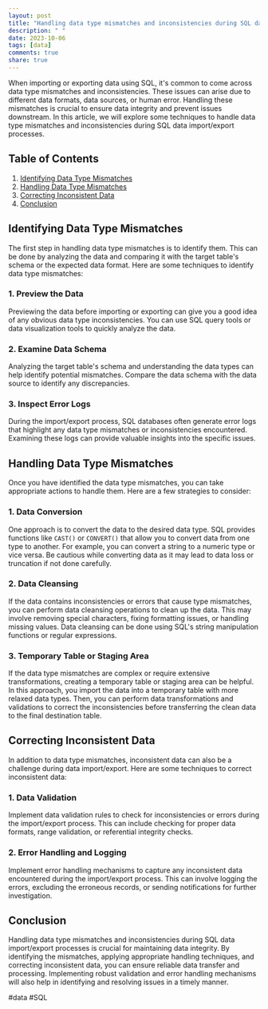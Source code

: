 ```yaml
---
layout: post
title: "Handling data type mismatches and inconsistencies during SQL data import/export"
description: " "
date: 2023-10-06
tags: [data]
comments: true
share: true
---
```


When importing or exporting data using SQL, it's common to come across data type mismatches and inconsistencies. These issues can arise due to different data formats, data sources, or human error. Handling these mismatches is crucial to ensure data integrity and prevent issues downstream. In this article, we will explore some techniques to handle data type mismatches and inconsistencies during SQL data import/export processes.

## Table of Contents
1. [Identifying Data Type Mismatches](#identifying-data-type-mismatches)
2. [Handling Data Type Mismatches](#handling-data-type-mismatches)
3. [Correcting Inconsistent Data](#correcting-inconsistent-data)
4. [Conclusion](#conclusion)

## Identifying Data Type Mismatches

The first step in handling data type mismatches is to identify them. This can be done by analyzing the data and comparing it with the target table's schema or the expected data format. Here are some techniques to identify data type mismatches:

### 1. Preview the Data
Previewing the data before importing or exporting can give you a good idea of any obvious data type inconsistencies. You can use SQL query tools or data visualization tools to quickly analyze the data.

### 2. Examine Data Schema
Analyzing the target table's schema and understanding the data types can help identify potential mismatches. Compare the data schema with the data source to identify any discrepancies.

### 3. Inspect Error Logs
During the import/export process, SQL databases often generate error logs that highlight any data type mismatches or inconsistencies encountered. Examining these logs can provide valuable insights into the specific issues.

## Handling Data Type Mismatches

Once you have identified the data type mismatches, you can take appropriate actions to handle them. Here are a few strategies to consider:

### 1. Data Conversion
One approach is to convert the data to the desired data type. SQL provides functions like `CAST()` or `CONVERT()` that allow you to convert data from one type to another. For example, you can convert a string to a numeric type or vice versa. Be cautious while converting data as it may lead to data loss or truncation if not done carefully.

### 2. Data Cleansing
If the data contains inconsistencies or errors that cause type mismatches, you can perform data cleansing operations to clean up the data. This may involve removing special characters, fixing formatting issues, or handling missing values. Data cleansing can be done using SQL's string manipulation functions or regular expressions.

### 3. Temporary Table or Staging Area
If the data type mismatches are complex or require extensive transformations, creating a temporary table or staging area can be helpful. In this approach, you import the data into a temporary table with more relaxed data types. Then, you can perform data transformations and validations to correct the inconsistencies before transferring the clean data to the final destination table.

## Correcting Inconsistent Data

In addition to data type mismatches, inconsistent data can also be a challenge during data import/export. Here are some techniques to correct inconsistent data:

### 1. Data Validation
Implement data validation rules to check for inconsistencies or errors during the import/export process. This can include checking for proper data formats, range validation, or referential integrity checks.

### 2. Error Handling and Logging
Implement error handling mechanisms to capture any inconsistent data encountered during the import/export process. This can involve logging the errors, excluding the erroneous records, or sending notifications for further investigation.

## Conclusion

Handling data type mismatches and inconsistencies during SQL data import/export processes is crucial for maintaining data integrity. By identifying the mismatches, applying appropriate handling techniques, and correcting inconsistent data, you can ensure reliable data transfer and processing. Implementing robust validation and error handling mechanisms will also help in identifying and resolving issues in a timely manner.

#data #SQL
